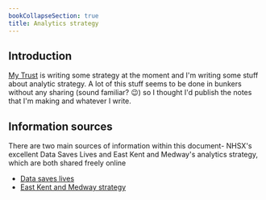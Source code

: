 ```yaml
---
bookCollapseSection: true
title: Analytics strategy
---
```


## Introduction

[My Trust](https://www.nottinghamshirehealthcare.nhs.uk/) is writing some strategy at the moment and I'm writing some stuff about analytic strategy. A lot of this stuff seems to be done in bunkers without any sharing (sound familiar? :wink:) so I thought I'd publish the notes that I'm making and whatever I write. 

## Information sources

There are two main sources of information within this document- NHSX's excellent Data Saves Lives and East Kent and Medway's analytics strategy, which are both shared freely online

* [Data saves lives](https://www.nhsx.nhs.uk/key-tools-and-info/data-saves-lives/)
* [East Kent and Medway strategy](https://democracy.kent.gov.uk/documents/s96055/Analytics%20-App1.pdf)
